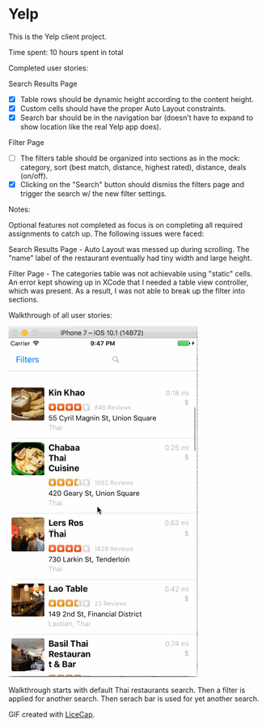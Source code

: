 # Yelp

This is the Yelp client project.

Time spent: 10 hours spent in total

Completed user stories:

 
Search Results Page
* [x] Table rows should be dynamic height according to the content height.
* [x] Custom cells should have the proper Auto Layout constraints.
* [x] Search bar should be in the navigation bar (doesn't have to expand to show location like the real Yelp app does).

Filter Page
* [ ] The filters table should be organized into sections as in the mock: category, sort (best match, distance, highest rated), distance, deals (on/off).
* [x] Clicking on the "Search" button should dismiss the filters page and trigger the search w/ the new filter settings.
 
Notes:

Optional features not completed as focus is on completing all required assignments to catch up.
The following issues were faced:
  
  Search Results Page
    - Auto Layout was messed up during scrolling. The "name" label of the restaurant eventually had tiny width and large height.
  
  Filter Page
    - The categories table was not achievable using "static" cells. An error kept showing up in XCode that I needed a table view controller, which was present. As a result, I was not able to break up the filter into sections.

Walkthrough of all user stories:

![Video Walkthrough](VideoWalkthrough.gif)

Walkthrough starts with default Thai restaurants search. Then a filter is applied for another search. Then serach bar is used for yet another search.

GIF created with [LiceCap](http://www.cockos.com/licecap/).
